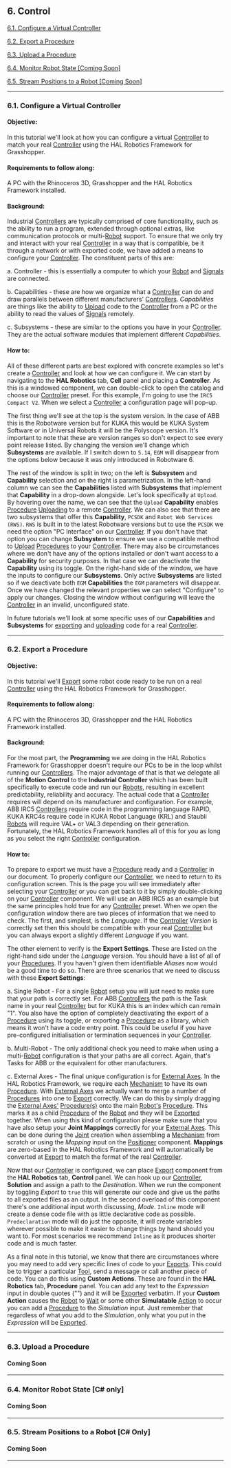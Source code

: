 ## 6. Control

[6.1. Configure a Virtual Controller](#6.1.-configure-a-virtual-controller)

[6.2. Export a Procedure](#6.2.-export-a-procedure)

[6.3. Upload a Procedure](#6.3.-upload-a-procedure)

[6.4. Monitor Robot State \[Coming Soon\]](#6.4.-monitor-robot-state)

[6.5. Stream Positions to a Robot \[Coming Soon\]](#6.5.-stream-positions-to-a-robot)

---
### 6.1. Configure a Virtual Controller

#### Objective:

In this tutorial we'll look at how you can configure a virtual [Controller](../7-Glossary/Contents.md#controller) to match your real [Controller](../7-Glossary/Contents.md#controller) using the HAL Robotics Framework for Grasshopper.

#### Requirements to follow along:

A PC with the Rhinoceros 3D, Grasshopper and the HAL Robotics Framework installed.

#### Background:

Industrial [Controllers](../7-Glossary/Contents.md#controller) are typically comprised of core functionality, such as the ability to run a program, extended through optional extras, like communication protocols or multi-[Robot](../7-Glossary/Contents.md#manipulator) support. To ensure that we only try and interact with your real [Controller](../7-Glossary/Contents.md#controller) in a way that is compatible, be it through a network or with exported code, we have added a means to configure your [Controller](../7-Glossary/Contents.md#controller). The constituent parts of this are:

a.  Controller - this is essentially a computer to which your [Robot](../7-Glossary/Contents.md#manipulator) and [Signals](../7-Glossary/Contents.md#signal) are connected.

b.  Capabilities - these are how we organize what a [Controller](../7-Glossary/Contents.md#controller) can do and draw parallels between different manufacturers' [Controllers](../7-Glossary/Contents.md#controller). _Capabilities_ are things like the ability to [Upload](../7-Glossary/Contents.md#upload) code to the [Controller](../7-Glossary/Contents.md#controller) from a PC or the ability to read the values of [Signals](../7-Glossary/Contents.md#signal) remotely.

c.  Subsystems - these are similar to the options you have in your [Controller](../7-Glossary/Contents.md#controller). They are the actual software modules that implement different _Capabilities_.

#### How to:

All of these different parts are best explored with concrete examples so let's create a [Controller](../7-Glossary/Contents.md#controller) and look at how we can configure it. We can start by navigating to the **HAL Robotics** tab, **Cell** panel and placing a **Controller**. As this is a windowed component, we can double-click to open the catalog and choose our [Controller](../7-Glossary/Contents.md#controller) preset. For this example, I'm going to use the `IRC5 Compact V2`. When we select a [Controller](../7-Glossary/Contents.md#controller) a configuration page will pop-up.

The first thing we'll see at the top is the system version. In the case of ABB this is the Robotware version but for KUKA this would be KUKA System Software or in Universal Robots it will be the Polyscope version. It's important to note that these are version ranges so don't expect to see every point release listed. By changing the version we'll change which **Subsystems** are available. If I switch down to `5.14`, `EGM` will disappear from the options below because it was only introduced in Robotware 6.

The rest of the window is split in two; on the left is **Subsystem** and **Capability** selection and on the right is parametrization. In the left-hand column we can see the **Capabilities** listed with **Subsystems** that implement that **Capability** in a drop-down alongside. Let's look specifically at `Upload`. By hovering over the name, we can see that the `Upload` **Capability** enables [Procedure](../7-Glossary/Contents.md#procedure) [Uploading](../7-Glossary/Contents.md#upload) to a remote [Controller](../7-Glossary/Contents.md#controller). We can also see that there are two subsystems that offer this **Capability**, `PCSDK` and `Robot Web Services (RWS)`. `RWS` is built in to the latest Robotware versions but to use the `PCSDK` we need the option "PC Interface" on our [Controller](../7-Glossary/Contents.md#controller). If you don't have that option you can change **Subsystem** to ensure we use a compatible method to [Upload](../7-Glossary/Contents.md#upload) [Procedures](../7-Glossary/Contents.md#procedure) to your [Controller](../7-Glossary/Contents.md#controller). There may also be circumstances where we don't have any of the options installed or don't want access to a **Capability** for security purposes. In that case we can deactivate the **Capability** using its toggle. On the right-hand side of the window, we have the inputs to configure our **Subsystems**. Only active **Subsystems** are listed so if we deactivate both `EGM` **Capabilities** the `EGM` parameters will disappear. Once we have changed the relevant properties we can select "Configure" to apply our changes. Closing the window without configuring will leave the [Controller](../7-Glossary/Contents.md#controller) in an invalid, unconfigured state.

In future tutorials we'll look at some specific uses of our **Capabilities** and **Subsystems** for [exporting](../6-Control/Contents.md#6.2.-export-a-procedure) and [uploading](../6-Control/Contents.md#6.3.-upload-a-procedure) code for a real [Controller](../7-Glossary/Contents.md#controller).

---
### 6.2. Export a Procedure

#### Objective:

In this tutorial we'll [Export](../7-Glossary/Contents.md#export) some robot code ready to be run on a real [Controller](../7-Glossary/Contents.md#controller) using the HAL Robotics Framework for Grasshopper.

#### Requirements to follow along:

A PC with the Rhinoceros 3D, Grasshopper and the HAL Robotics Framework installed.

#### Background:

For the most part, the **Programming** we are doing in the HAL Robotics Framework for Grasshopper doesn't require our PCs to be in the loop whilst running our [Controllers](../7-Glossary/Contents.md#controller). The major advantage of that is that we delegate all of the **Motion Control** to the **Industrial Controller** which has been built specifically to execute code and run our [Robots](../7-Glossary/Contents.md#manipulator), resulting in excellent predictability, reliability and accuracy. The actual code that a [Controller](../7-Glossary/Contents.md#controller) requires will depend on its manufacturer and configuration. For example, ABB IRC5 [Controllers](../7-Glossary/Contents.md#controller) require code in the programming language RAPID, KUKA KRC4s require code in KUKA Robot Language (KRL) and Staubli [Robots](../7-Glossary/Contents.md#manipulator) will require VAL+ or VAL3 depending on their generation. Fortunately, the HAL Robotics Framework handles all of this for you as long as you select the right [Controller](../7-Glossary/Contents.md#controller) configuration.

#### How to:

To prepare to export we must have a [Procedure](../7-Glossary/Contents.md#procedure) ready and a [Controller](../7-Glossary/Contents.md#controller) in our document. To properly configure our [Controller](../7-Glossary/Contents.md#controller), we need to return to its configuration screen. This is the page you will see immediately after selecting your [Controller](../7-Glossary/Contents.md#controller) or you can get back to it by simply double-clicking on your [Controller](../7-Glossary/Contents.md#controller) component. We will use an ABB IRC5 as an example but the same principles hold true for any [Controller](../7-Glossary/Contents.md#controller) preset. When we open the configuration window there are two pieces of information that we need to check. The first, and simplest, is the _Language_. If the [Controller](../7-Glossary/Contents.md#controller) _Version_ is correctly set then this should be compatible with your real [Controller](../7-Glossary/Contents.md#controller) but you can always export a slightly different _Language_ if you want.

The other element to verify is the **Export Settings**. These are listed on the right-hand side under the _Language_ version. You should have a list of all of your [Procedures](../7-Glossary/Contents.md#procedure). If you haven't given them identifiable _Aliases_ now would be a good time to do so. There are three scenarios that we need to discuss with these **Export Settings**:

a.  Single Robot - For a single [Robot](../7-Glossary/Contents.md#manipulator) setup you will just need to make sure that your path is correctly set. For ABB [Controllers](../7-Glossary/Contents.md#controller) the path is the Task name in your real [Controller](../7-Glossary/Contents.md#controller) but for KUKA this is an index which can remain "1". You also have the option of completely deactivating the export of a [Procedure](../7-Glossary/Contents.md#procedure) using its toggle, or exporting a [Procedure](../7-Glossary/Contents.md#procedure) as a library, which means it won't have a code entry point. This could be useful if you have pre-configured initialisation or termination sequences in your [Controller](../7-Glossary/Contents.md#controller).

b.  Multi-Robot - The only additional check you need to make when using a multi-[Robot](../7-Glossary/Contents.md#manipulator) configuration is that your paths are all correct. Again, that's Tasks for ABB or the equivalent for other manufacturers.

c.  External Axes - The final unique configuration is for [External Axes](../7-Glossary/Contents.md#positioner). In the HAL Robotics Framework, we require each [Mechanism](../7-Glossary/Contents.md#mechanism) to have its own [Procedure](../7-Glossary/Contents.md#procedure). With [External Axes](../7-Glossary/Contents.md#positioner) we actually want to merge a number of [Procedures](../7-Glossary/Contents.md#procedure) into one to [Export](../7-Glossary/Contents.md#export) correctly. We can do this by simply dragging the [External Axes'](../7-Glossary/Contents.md#positioner) [Procedure(s)](../7-Glossary/Contents.md#procedure) onto the main [Robot's](../7-Glossary/Contents.md#manipulator) [Procedure](../7-Glossary/Contents.md#procedure). This marks it as a child [Procedure](../7-Glossary/Contents.md#procedure) of the [Robot](../7-Glossary/Contents.md#manipulator) and they will be [Exported](../7-Glossary/Contents.md#export) together. When using this kind of configuration please make sure that you have also setup your **Joint Mappings** correctly for your [External Axes](../7-Glossary/Contents.md#positioner). This can be done during the [Joint](../7-Glossary/Contents.md#joint) creation when assembling a [Mechanism](../7-Glossary/Contents.md#mechanism) from scratch or using the _Mapping_ input on the [Positioner](../7-Glossary/Contents.md#positioner) component. **Mappings** are zero-based in the HAL Robotics Framework and will automatically be converted at [Export](../7-Glossary/Contents.md#export) to match the format of the real [Controller](../7-Glossary/Contents.md#controller).

Now that our [Controller](../7-Glossary/Contents.md#controller) is configured, we can place [Export](../7-Glossary/Contents.md#export) component from the **HAL Robotics** tab, **Control** panel. We can hook up our [Controller](../7-Glossary/Contents.md#controller), **Solution** and assign a path to the _Destination_. When we run the component by toggling _Export_ to `true` this will generate our code and give us the paths to all exported files as an output. In the second overload of this component there's one additional input worth discussing, _Mode_. `Inline` mode will create a dense code file with as little declarative code as possible. `Predeclaration` mode will do just the opposite, it will create variables wherever possible to make it easier to change things by hand should you want to. For most scenarios we recommend `Inline` as it produces shorter code and is much faster.

As a final note in this tutorial, we know that there are circumstances where you may need to add very specific lines of code to your [Exports](../7-Glossary/Contents.md#export). This could be to trigger a particular [Tool](../7-Glossary/Contents.md#end-effector), send a message or call another piece of code. You can do this using **Custom Actions**. These are found in the **HAL Robotics** tab, **Procedure** panel. You can add any text to the _Expression_ input in double quotes ("") and it will be [Exported](../7-Glossary/Contents.md#export) verbatim. If your **Custom Action** causes the [Robot](../7-Glossary/Contents.md#manipulator) to [Wait](../7-Glossary/Contents.md#wait-action) or some other **Simulatable** [Action](../7-Glossary/Contents.md#action) to occur you can add a [Procedure](../7-Glossary/Contents.md#procedure) to the _Simulation_ input. Just remember that regardless of what you add to the _Simulation_, only what you put in the _Expression_ will be [Exported](../7-Glossary/Contents.md#export).

---
### 6.3. Upload a Procedure
#### Coming Soon

[//]: # (Use RobotStudio as part of demo and upload to Virtual Controller - mention that it should work with other manufacturers' offline programming solutions)

---
### 6.4. Monitor Robot State \[C\# only\]
#### Coming Soon

---
### 6.5. Stream Positions to a Robot \[C\# Only\]
#### Coming Soon

---